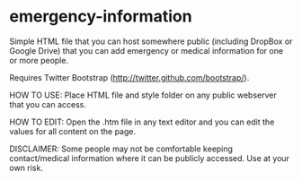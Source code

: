 emergency-information
=====================

Simple HTML file that you can host somewhere public (including DropBox or Google Drive) that you can add emergency or medical information for one or more people.

Requires Twitter Bootstrap (http://twitter.github.com/bootstrap/).

HOW TO USE:
Place HTML file and style folder on any public webserver that you can access.

HOW TO EDIT:
Open the .htm file in any text editor and you can edit the values for all content on the page.

DISCLAIMER:
Some people may not be comfortable keeping contact/medical information where it can be publicly accessed. Use at your own risk.